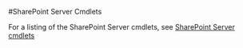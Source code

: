 #SharePoint Server Cmdlets

For a listing of the SharePoint Server cmdlets, see [SharePoint Server cmdlets](../../sharepoint-ps/sharepoint-server/sharepoint-server.md)
